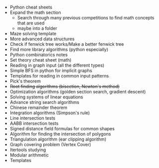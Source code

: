 - Python cheat sheets
- Expand the math section
	- Search through many previous competitions to find math concepts that are used
	- maybe into a folder
- Maze solving template
- More advanced data structures
- Check if fenwick tree works/Make a better fenwick tree
- Find more library algorithms (python especially)
- Python combinatorics notes
- Set theory cheat sheet (math)
- Reading in graph input (all the different types)
- Simple BFS in python for implicit graphs
- Templates for reading in common input patterns
- Pick's theorem
- ~~Root finding algorithms (bisection, Newton's method)~~
- Optimization algorithms (golden section search, gradient descent)
- Solving systems of linear equations
- Advance string search algorithms
- Chinese remainder theorem
- Integration algorithms (Simpson's rule)
- Line intersection tests
- AABB intersection tests
- Signed distance field formulas for common shapes
- Algorithm for finding the intersection of polygons
- Triangulation algorithm (ear clipping algorithm)
- Graph covering problem (Vertex Cover)
- Itertools studying
- Modular arithmetic
- Templates
